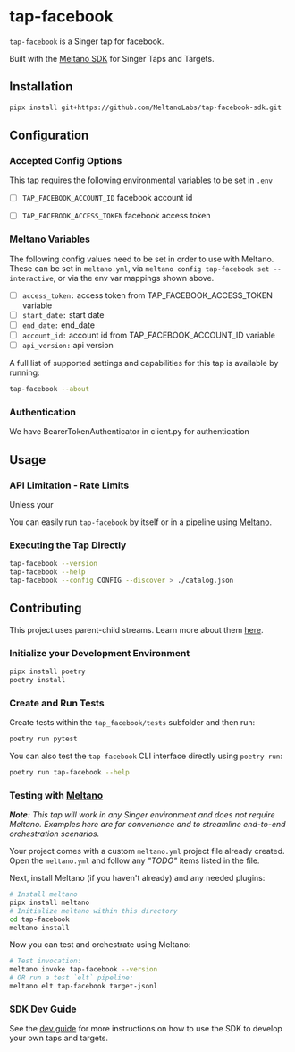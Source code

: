 # tap-facebook

`tap-facebook` is a Singer tap for facebook.

Built with the [Meltano SDK](https://sdk.meltano.com) for Singer Taps and Targets.

## Installation


```bash
pipx install git+https://github.com/MeltanoLabs/tap-facebook-sdk.git
```

## Configuration

### Accepted Config Options

This tap requires the following environmental variables to be set in ```.env```

- [ ] `TAP_FACEBOOK_ACCOUNT_ID` facebook account id
- [ ] `TAP_FACEBOOK_ACCESS_TOKEN` facebook access token


### Meltano Variables

The following config values need to be set in order to use with Meltano. These can be set in `meltano.yml`, via
```meltano config tap-facebook set --interactive```, or via the env var mappings shown above.

- [ ] `access_token:` access token from TAP_FACEBOOK_ACCESS_TOKEN variable
- [ ] `start_date:` start date
- [ ] `end_date:` end_date 
- [ ] `account_id:` account id from TAP_FACEBOOK_ACCOUNT_ID variable
- [ ] `api_version:` api version

A full list of supported settings and capabilities for this
tap is available by running:

```bash
tap-facebook --about
```

### Authentication

We have BearerTokenAuthenticator in client.py for authentication

## Usage

### API Limitation - Rate Limits

Unless your

You can easily run `tap-facebook` by itself or in a pipeline using [Meltano](https://meltano.com/).

### Executing the Tap Directly

```bash
tap-facebook --version
tap-facebook --help
tap-facebook --config CONFIG --discover > ./catalog.json
```

## Contributing

This project uses parent-child streams. Learn more about them [here](https://gitlab.com/meltano/sdk/-/blob/main/docs/parent_streams.md).

### Initialize your Development Environment

```bash
pipx install poetry
poetry install
```

### Create and Run Tests

Create tests within the `tap_facebook/tests` subfolder and
  then run:

```bash
poetry run pytest
```

You can also test the `tap-facebook` CLI interface directly using `poetry run`:

```bash
poetry run tap-facebook --help
```

### Testing with [Meltano](https://www.meltano.com)

_**Note:** This tap will work in any Singer environment and does not require Meltano.
Examples here are for convenience and to streamline end-to-end orchestration scenarios._

Your project comes with a custom `meltano.yml` project file already created. Open the `meltano.yml` and follow any _"TODO"_ items listed in
the file.

Next, install Meltano (if you haven't already) and any needed plugins:

```bash
# Install meltano
pipx install meltano
# Initialize meltano within this directory
cd tap-facebook
meltano install
```

Now you can test and orchestrate using Meltano:

```bash
# Test invocation:
meltano invoke tap-facebook --version
# OR run a test `elt` pipeline:
meltano elt tap-facebook target-jsonl
```

### SDK Dev Guide

See the [dev guide](https://sdk.meltano.com/en/latest/dev_guide.html) for more instructions on how to use the SDK to 
develop your own taps and targets.
